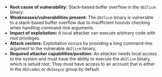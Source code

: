 - **Root cause of vulnerability:** Stack-based buffer overflow in the `db2licm` binary.
- **Weaknesses/vulnerabilities present:** The `db2licm` binary is vulnerable to a stack-based buffer overflow due to insufficient bounds checking when handling command-line arguments.
- **Impact of exploitation:** A local attacker can execute arbitrary code with root privileges.
- **Attack vectors:** Exploitation occurs by providing a long command-line argument to the vulnerable `db2licm` binary.
- **Required attacker capabilities/position:** An attacker needs local access to the system and must have the ability to execute the `db2licm` binary, which is setuid root. They must have access to an account that is either in the `db2iadm1` or `db2asgrp` group by default.